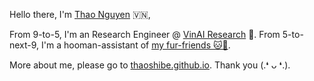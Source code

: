 Hello there, I'm [Thao Nguyen](https://thaoshibe.github.io) 🇻🇳,

From 9-to-5, I'm an Research Engineer @ [VinAI Research](https://www.vinai.io) 🧐.
From 5-to-next-9, I'm a hooman-assistant of [my fur-friends 🐱🐶](https://www.instagram.com/avoshibe/).

More about me, please go to [thaoshibe.github.io](https://thaoshibe.github.io).
Thank you (.❛ ᴗ ❛.).
